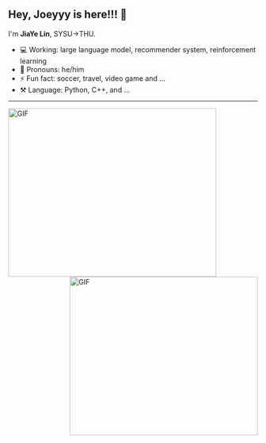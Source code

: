 ## Hey, Joeyyy is here!!! :wave:

[//]: <img align="right" width="50%" src="https://github-readme-stats.vercel.app/api?username=ljy2222&theme=bear&show_icons=true">

I'm **JiaYe Lin**, SYSU->THU.

- 💻 Working: large language model, recommender system, reinforcement learning
- 👨 Pronouns: he/him
- ⚡ Fun fact: soccer, travel, video game and ...
- ⚒️ Language: Python, C++, and ...

---

<img align="left" alt="GIF" width="420" height="340" src="https://media.giphy.com/media/3qGw96Jowb8sM/giphy.gif?raw=true">
<img align="right" alt="GIF" width="380" height="320" src="https://media.giphy.com/media/KhT9GgaW6fMBVFer8i/giphy.gif?raw=true">
